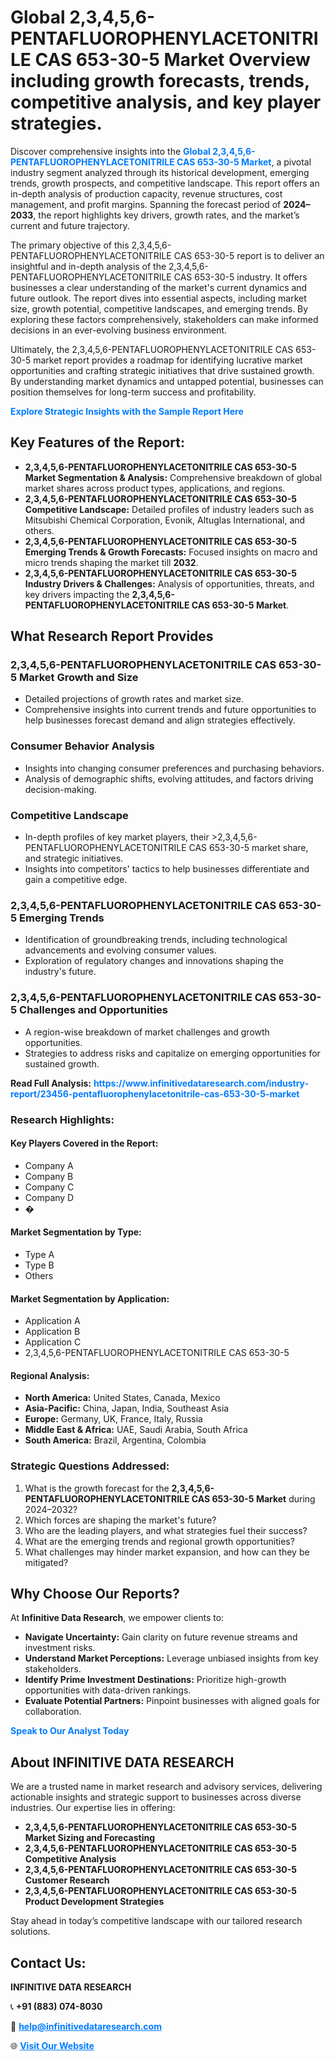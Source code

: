 <h1>Global 2,3,4,5,6-PENTAFLUOROPHENYLACETONITRILE CAS 653-30-5 Market Overview including growth forecasts, trends, competitive analysis, and key player strategies.</h1>
<p>
Discover comprehensive insights into the 
<a href="https://www.infinitivedataresearch.com/industry-report/23456-pentafluorophenylacetonitrile-cas-653-30-5-market" rel="dofollow" style="color: #007BFF; text-decoration: none;"><strong>Global 2,3,4,5,6-PENTAFLUOROPHENYLACETONITRILE CAS 653-30-5 Market</strong></a>, a pivotal industry segment analyzed through its historical development, emerging trends, growth prospects, and competitive landscape. This report offers an in-depth analysis of production capacity, revenue structures, cost management, and profit margins. Spanning the forecast period of <strong>2024–2033</strong>, the report highlights key drivers, growth rates, and the market’s current and future trajectory.
</p>
<p>
The primary objective of this 2,3,4,5,6-PENTAFLUOROPHENYLACETONITRILE CAS 653-30-5 report is to deliver an insightful and in-depth analysis of the 2,3,4,5,6-PENTAFLUOROPHENYLACETONITRILE CAS 653-30-5 industry. It offers businesses a clear understanding of the market's current dynamics and future outlook. The report dives into essential aspects, including market size, growth potential, competitive landscapes, and emerging trends. By exploring these factors comprehensively, stakeholders can make informed decisions in an ever-evolving business environment.
</p>
<p>
Ultimately, the 2,3,4,5,6-PENTAFLUOROPHENYLACETONITRILE CAS 653-30-5 market report provides a roadmap for identifying lucrative market opportunities and crafting strategic initiatives that drive sustained growth. By understanding market dynamics and untapped potential, businesses can position themselves for long-term success and profitability.
</p>
<p>
<a href="https://www.infinitivedataresearch.com/request-sample/reportId=104064" style="color: #007BFF; text-decoration: none;"><strong>Explore Strategic Insights with the Sample Report Here</strong></a>
</p>

<h2>Key Features of the Report:</h2>
<ul>
<li><strong>2,3,4,5,6-PENTAFLUOROPHENYLACETONITRILE CAS 653-30-5 Market Segmentation & Analysis:</strong> Comprehensive breakdown of global market shares across product types, applications, and regions.</li>
<li><strong>2,3,4,5,6-PENTAFLUOROPHENYLACETONITRILE CAS 653-30-5 Competitive Landscape:</strong> Detailed profiles of industry leaders such as Mitsubishi Chemical Corporation, Evonik, Altuglas International, and others.</li>
<li><strong>2,3,4,5,6-PENTAFLUOROPHENYLACETONITRILE CAS 653-30-5 Emerging Trends & Growth Forecasts:</strong> Focused insights on macro and micro trends shaping the market till <strong>2032</strong>.</li>
<li><strong>2,3,4,5,6-PENTAFLUOROPHENYLACETONITRILE CAS 653-30-5 Industry Drivers & Challenges:</strong> Analysis of opportunities, threats, and key drivers impacting the <strong>2,3,4,5,6-PENTAFLUOROPHENYLACETONITRILE CAS 653-30-5 Market</strong>.</li>
</ul>

<h2>What Research Report Provides</h2>
<h3>2,3,4,5,6-PENTAFLUOROPHENYLACETONITRILE CAS 653-30-5 Market Growth and Size</h3>
<ul>
<li>Detailed projections of growth rates and market size.</li>
<li>Comprehensive insights into current trends and future opportunities to help businesses forecast demand and align strategies effectively.</li>
</ul>

<h3>Consumer Behavior Analysis</h3>
<ul>
<li>Insights into changing consumer preferences and purchasing behaviors.</li>
<li>Analysis of demographic shifts, evolving attitudes, and factors driving decision-making.</li>
</ul>

<h3>Competitive Landscape</h3>
<ul>
<li>In-depth profiles of key market players, their >2,3,4,5,6-PENTAFLUOROPHENYLACETONITRILE CAS 653-30-5 market share, and strategic initiatives.</li>
<li>Insights into competitors' tactics to help businesses differentiate and gain a competitive edge.</li>
</ul>

<h3>2,3,4,5,6-PENTAFLUOROPHENYLACETONITRILE CAS 653-30-5 Emerging Trends</h3>
<ul>
<li>Identification of groundbreaking trends, including technological advancements and evolving consumer values.</li>
<li>Exploration of regulatory changes and innovations shaping the industry's future.</li>
</ul>

<h3>2,3,4,5,6-PENTAFLUOROPHENYLACETONITRILE CAS 653-30-5 Challenges and Opportunities</h3>
<ul>
<li>A region-wise breakdown of market challenges and growth opportunities.</li>
<li>Strategies to address risks and capitalize on emerging opportunities for sustained growth.</li>
</ul>
<p><strong>Read Full Analysis:</strong> <a href="https://www.infinitivedataresearch.com/industry-report/23456-pentafluorophenylacetonitrile-cas-653-30-5-market" rel="dofollow" style="color: #007BFF; text-decoration: none;"><strong>https://www.infinitivedataresearch.com/industry-report/23456-pentafluorophenylacetonitrile-cas-653-30-5-market</strong></a></p>
<h3>Research Highlights:</h3>
<h4>Key Players Covered in the Report:</h4>
<ul><li>Company A</li><li>Company B</li><li>Company C</li><li>Company D</li><li>�</li></ul>
<h4>Market Segmentation by Type:</h4>
<ul><li>Type A</li><li>Type B</li><li>Others</li></ul>
<h4>Market Segmentation by Application:</h4>
<ul><li>Application A</li><li>Application B</li><li>Application C</li><li>2,3,4,5,6-PENTAFLUOROPHENYLACETONITRILE CAS 653-30-5</li></ul>

<h4>Regional Analysis:</h4>
<ul>
<li><strong>North America:</strong> United States, Canada, Mexico</li>
<li><strong>Asia-Pacific:</strong> China, Japan, India, Southeast Asia</li>
<li><strong>Europe:</strong> Germany, UK, France, Italy, Russia</li>
<li><strong>Middle East & Africa:</strong> UAE, Saudi Arabia, South Africa</li>
<li><strong>South America:</strong> Brazil, Argentina, Colombia</li>
</ul>

<h3>Strategic Questions Addressed:</h3>
<ol>
<li>What is the growth forecast for the <strong>2,3,4,5,6-PENTAFLUOROPHENYLACETONITRILE CAS 653-30-5 Market</strong> during 2024–2032?</li>
<li>Which forces are shaping the market's future?</li>
<li>Who are the leading players, and what strategies fuel their success?</li>
<li>What are the emerging trends and regional growth opportunities?</li>
<li>What challenges may hinder market expansion, and how can they be mitigated?</li>
</ol>

<h2>Why Choose Our Reports?</h2>
<p>At <strong>Infinitive Data Research</strong>, we empower clients to:</p>
<ul>
<li><strong>Navigate Uncertainty:</strong> Gain clarity on future revenue streams and investment risks.</li>
<li><strong>Understand Market Perceptions:</strong> Leverage unbiased insights from key stakeholders.</li>
<li><strong>Identify Prime Investment Destinations:</strong> Prioritize high-growth opportunities with data-driven rankings.</li>
<li><strong>Evaluate Potential Partners:</strong> Pinpoint businesses with aligned goals for collaboration.</li>
</ul>
<p><a href="https://www.infinitivedataresearch.com/industry-report/23456-pentafluorophenylacetonitrile-cas-653-30-5-market" rel="dofollow" style="color: #007BFF; text-decoration: none;"><strong>Speak to Our Analyst Today</strong></a></p>

<h2>About INFINITIVE DATA RESEARCH</h2>
<p>We are a trusted name in market research and advisory services, delivering actionable insights and strategic support to businesses across diverse industries. Our expertise lies in offering:</p>
<ul>
<li><strong>2,3,4,5,6-PENTAFLUOROPHENYLACETONITRILE CAS 653-30-5 Market Sizing and Forecasting</strong></li>
<li><strong>2,3,4,5,6-PENTAFLUOROPHENYLACETONITRILE CAS 653-30-5 Competitive Analysis</strong></li>
<li><strong>2,3,4,5,6-PENTAFLUOROPHENYLACETONITRILE CAS 653-30-5 Customer Research</strong></li>
<li><strong>2,3,4,5,6-PENTAFLUOROPHENYLACETONITRILE CAS 653-30-5 Product Development Strategies</strong></li>
</ul>
<p>Stay ahead in today’s competitive landscape with our tailored research solutions.</p>

<h2>Contact Us:</h2>
<p><strong>INFINITIVE DATA RESEARCH</strong></p>
<p>📞 <strong>+91 (883) 074-8030</strong></p>
<p>📧 <strong><a href="mailto:help@infinitivedataresearch.com" style="color: #007BFF;">help@infinitivedataresearch.com</a></strong></p>
<p>🌐 <strong><a href="https://www.infinitivedataresearch.com" rel="dofollow" style="color: #007BFF;">Visit Our Website</a></strong></p>